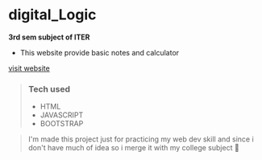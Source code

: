 # digital_Logic

**3rd sem subject of ITER**

- This website provide basic notes and calculator

[visit website](https://abhishek622.github.io/digital_Logic.github.io/)

> ### Tech used
> 
> - HTML <br />
> - JAVASCRIPT <br />
> - BOOTSTRAP <br />

>I'm made this project just for practicing my web dev skill and since i don't have much of idea so i merge it with my college subject 🙂
